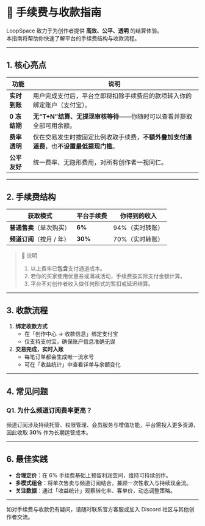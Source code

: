 # 💸 手续费与收款指南

LoopSpace 致力于为创作者提供 **高效、公平、透明** 的结算体验。  
本指南将帮助你快速了解平台的手续费结构与收款流程。

---

## 1. 核心亮点

| 功能 | 说明 |
|------|------|
| **实时到账** | 用户完成支付后，平台立即将扣除手续费后的款项转入你的绑定账户（支付宝）。 |
| **0 冻结期** | **无“T+N”结算、无提现审核等待**——你随时可以查看并提取全部可用余额。 |
| **费率透明** | 仅在交易发生时按固定比例收取手续费，**不额外叠加支付通道费**，也**不设置最低提现门槛**。 |
| **公平友好** | 统一费率、无隐形费用，对所有创作者一视同仁。 |

---

## 2. 手续费结构

| 获取模式 | 平台手续费 | 你得到的收入 |
|----------|-----------|--------------|
| **普通售卖**（单次购买） | **6%** | 94%（实时转账） |
| **频道订阅**（按月 / 年） | **30%** | 70%（实时转账） |

> 📝 说明
> 1. 以上费率已**包含**支付通道成本。
> 2. 若你的买家使用优惠券或满减活动，手续费按实际支付金额计算。
> 3. 平台不对创作者收入做任何形式的暂扣或延迟结算。

---

## 3. 收款流程

1. **绑定收款方式**
    - 在「创作中心 → 收款信息」绑定支付宝
    - 仅支持支付宝，确保账户信息准确无误
2. **交易完成，实时入账**
    - 每笔订单都会生成唯一流水号
    - 可在「收益统计」中查看详单与余额变化

---

## 4. 常见问题

### Q1. 为什么频道订阅费率更高？

频道订阅涉及持续托管、权限管理、会员服务与增值功能，平台需投入更多资源，因此收取 **30%** 作为长期运营成本。

---

## 6. 最佳实践

- **合理定价**：在 6% 手续费基础上预留利润空间，维持可持续创作。
- **多模式组合**：将单次售卖与频道订阅结合，兼顾一次性收入与持续现金流。
- **关注数据**：通过「收益统计」观察转化率、客单价，动态调整策略。

---

如对手续费与收款仍有疑问，请随时联系官方客服或加入 Discord 社区与其他创作者交流。